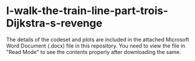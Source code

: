 # I-walk-the-train-line-part-trois-Dijkstra-s-revenge

The details of the codeset and plots are included in the attached Microsoft Word Document (.docx) file in this repository. 
You need to view the file in "Read Mode" to see the contents properly after downloading the same.
